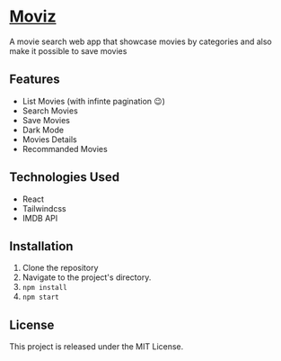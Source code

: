 # [Moviz](https://moviz-app.netlify.app/)

A movie search web app that showcase movies by categories and also make it possible to save movies

## Features

- List Movies (with infinte pagination 😉)
- Search Movies
- Save Movies
- Dark Mode
- Movies Details
- Recommanded Movies

## Technologies Used

- React
- Tailwindcss
- IMDB API

## Installation

1. Clone the repository
2. Navigate to the project's directory.
3. `npm install`
4. `npm start`

## License

This project is released under the MIT License.
